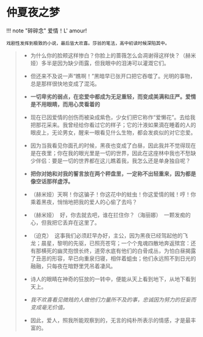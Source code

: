 # 仲夏夜之梦


!!! note "碎碎念"
    爱情！L' amour! 

    戏剧性发挥到极致的小说，最后皆大欢喜。莎翁的笔法，高中初读时候深陷其中。


> - 为什么你的脸颊这样惨白？你脸上的蔷薇怎么会凋谢得这样快？（赫米娅）多半是因为缺少雨露，但我眼中的泪涛可以灌溉它们。
> 
> - 但还来不及说一声“瞧啊！”黑暗早已张开口把它吞噬了。光明的事物，总是那样很快地变成了混沌。
> 
> - **一切卑劣的弱点，在恋爱中都成为无足重轻，而变成美满和庄严。爱情是不用眼睛，而用心灵看着的**
> 
> - 现在已因爱情的创伤而被染成紫色，少女们把它称作“爱懒花”。去给我把那花采来。我曾经给你看过它的样子；它的汁液如果滴在睡着的人的眼皮上，无论男女，醒来一眼看见什么生物，都会发疯似的对它恋爱。
> 
> - 因为当我看见你面孔的时候，黑夜也变成了白昼，因此我并不觉得现在是在夜里；你在我的眼光里是一切的世界，因此在这座林中我也不愁缺少伴侣：要是一切的世界都在这儿瞧着我，我怎么还是单身独自呢？　
> 
> - **把你对她和对我的誓言放在两个秤盘里，一定称不出轻重来，因为都是像空话那样虚浮。**
> 
> - （赫米娅）天啊！你这骗子！你这花中的蛀虫！你这爱情的贼！哼！你乘着黑夜，悄悄地把我的爱人的心偷了去吗？
> 
> - （赫米娅）　好，你去就去吧，谁在拦住你？（海丽娜）　一颗发痴的心，但我把它丢弃在这里了。
> 
> - （迫克）　这事我们必须赶早办好，主公，因为黑夜已经驾起他的飞龙；晨星，黎明的先驱，已照亮苍穹；一个个鬼魂四散地奔返殡宫：还有那横死的幽灵抱恨长终，道旁水底有他们的白骨成丛，为怕白昼揭露了丑恶的形容，早已向重泉归寝，相伴着蛆虫；他们永远照不到日光的融融，只每夜在暗野里凭吊着凄风。
> 
> - 诗人的眼睛在神奇的狂放的一转中，便能从天上看到地下，从地下看到天上。
> 
> - *我不欢喜看见微贱的人做他们力量所不及的事，忠诚因为努力的狂妄而变成毫无价值。*
> 
> - 因此，爱人，照我所能观察到的，无言的纯朴所表示的情感，才是最丰富的。